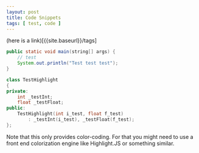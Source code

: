 ```yaml
---
layout: post
title: Code Snippets
tags: [ test, code ]
---
```


(here is a link)[{{site.baseurl}}/tags]

```java
public static void main(string[] args) {
	// test
	System.out.println("Test test test");
}
```

```c++
class TestHighlight
{
private:
	int _testInt;
	float _testFloat;
public:
	TestHighlight(int i_test, float f_test)
		: _testInt(i_test), _testFloat(f_test);
};
```

Note that this only provides color-coding. For that you might need to use a front end colorization engine like Highlight.JS or something similar.
